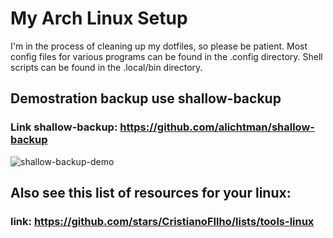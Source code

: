 # My Arch Linux Setup
I'm in the process of cleaning up my dotfiles, so please be patient. Most config files for various programs can be found in the .config directory. Shell scripts can be found in the .local/bin directory.

## Demostration backup use shallow-backup
### Link shallow-backup: https://github.com/alichtman/shallow-backup

![shallow-backup-demo](https://user-images.githubusercontent.com/54041918/210179123-a2d74c8f-ffaf-4105-aef4-add3b9e20046.gif)

## Also see this list of resources for your linux:

### link: https://github.com/stars/CristianoFIlho/lists/tools-linux
